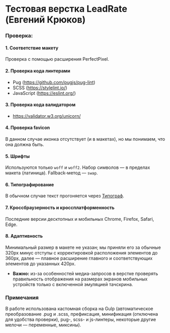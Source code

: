 # Тестовая верстка LeadRate (Евгений Крюков)
### Проверка:
#### 1. Соответствие макету
Проверка с помощью расширения PerfectPixel.
#### 2. Проверка кода линтерами
- Pug (https://github.com/pugjs/pug-lint)
- SCSS (https://stylelint.io/)
- JavaScript (https://eslint.org/)
#### 3. Проверка кода валидатором
- https://validator.w3.org/unicorn/
#### 4. Проверка favicon
В данном случае иконка отсутствует (и в макетах), но мы понимаем, что она должна быть.
#### 5. Шрифты
Используются только `woff` и `woff2`. Набор символов — в пределах макета (латиница). Fallback-метод — `swap`.
#### 6. Типографирование
В обычном случае текст прогоняется через [Типограф](https://typograf.ru/).
#### 7. Кроссбраузерность и кроссплатформенность
Последние версии десктопных и мобильных Chrome, Firefox, Safari, Edge.
#### 8. Адаптивность
Минимальный размер в макете не указан; мы приняли его за обычные 320px минус отступы с корректировкой расположения элементов до 360px, далее — плавное расширение главного и соответствующих элементов до указанных 420px.
- **Важно:** из-за особенностей медиа-запросов в верстке проверять правильность отображения на размерах экранов мобильных устройств только с включенной эмуляцией тачскрина.
### Примечания
В работе использована кастомная сборка на Gulp (автоматическое преобразование .pug и .scss, префиксация, минификация (отключена для удобства проверки), pug-, scss- и js-линтеры, некоторые другие мелочи — переменные, миксины).
